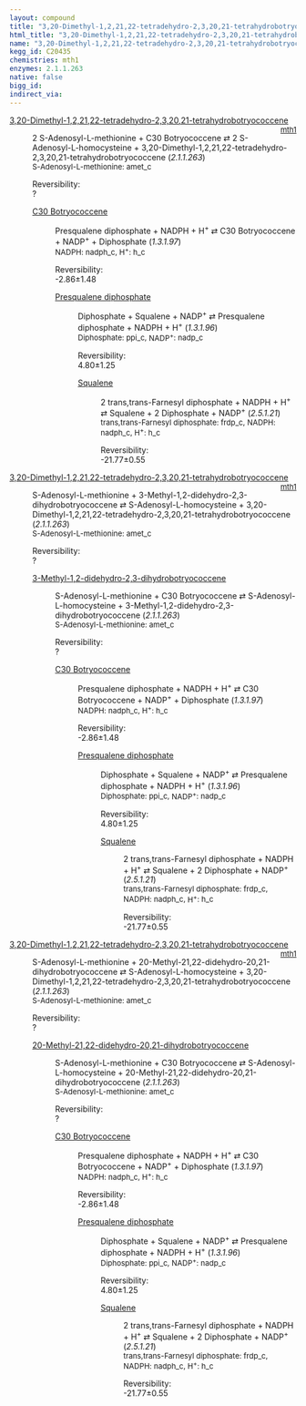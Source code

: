 ```yaml
---
layout: compound
title: "3,20-Dimethyl-1,2,21,22-tetradehydro-2,3,20,21-tetrahydrobotryococcene"
html_title: "3,20-Dimethyl-1,2,21,22-tetradehydro-2,3,20,21-tetrahydrobotryococcene"
name: "3,20-Dimethyl-1,2,21,22-tetradehydro-2,3,20,21-tetrahydrobotryococcene"
kegg_id: C20435
chemistries: mth1
enzymes: 2.1.1.263
native: false
bigg_id:
indirect_via:
---
```

<dl><dt class="rs-product"><a class="link-dark" data-bs-html="true" data-bs-title="KEGG: C20435" data-bs-toggle="tooltip" href="{{ site.url }}{{ site.baseurl }}/compounds/C20435">3,20-Dimethyl-1,2,21,22-tetradehydro-2,3,20,21-tetrahydrobotryococcene</a><span style="float: right; max-width: 40%"><a class="link-dark opacity-50" href="{{ site.url }}{{ site.baseurl }}/chemistries/mth1" style="font-size: small; word-wrap: anywhere;">mth1</a></span></dt><dd><p>2 S-Adenosyl-L-methionine + C30 Botryococcene ⇄ 2 S-Adenosyl-L-homocysteine + 3,20-Dimethyl-1,2,21,22-tetradehydro-2,3,20,21-tetrahydrobotryococcene (<i>2.1.1.263</i>)<br/><span style="font-size: small;"><span data-bs-html="true" data-bs-title="KEGG: C00019" data-bs-toggle="tooltip">S-Adenosyl-L-methionine</span>: amet_c</span><br/><div class="reversibility_info">Reversibility: <div class="progress"><div aria-valuemax="100" aria-valuemin="0" aria-valuenow="0" class="progress-bar bg-light" role="progressbar" style="width: 100%"></div></div><span>?</span><div class="progress"><div aria-valuemax="10" aria-valuemin="0" aria-valuenow="0" class="progress-bar bg-light" role="progressbar" style="width: 100%"></div></div></div></p><dl><dt><a class="link-dark" data-bs-html="true" data-bs-title="KEGG: C20432" data-bs-toggle="tooltip" href="{{ site.url }}{{ site.baseurl }}/compounds/C20432">C30 Botryococcene</a><span style="float: right; max-width: 40%"><a class="link-dark opacity-50" href="{{ site.url }}{{ site.baseurl }}/chemistries/None" style="font-size: small; word-wrap: anywhere;"></a></span></dt><dd><p>Presqualene diphosphate + NADPH + H<sup>+</sup> ⇄ C30 Botryococcene + NADP<sup>+</sup> + Diphosphate (<i>1.3.1.97</i>)<br/><span style="font-size: small;"><span data-bs-html="true" data-bs-title="KEGG: C00005" data-bs-toggle="tooltip">NADPH</span>: nadph_c, <span data-bs-html="true" data-bs-title="KEGG: C00080" data-bs-toggle="tooltip">H<sup>+</sup></span>: h_c</span><br/><div class="reversibility_info">Reversibility: <div class="progress" style="flex-direction: row-reverse;"><div aria-valuemax="10" aria-valuemin="0" aria-valuenow="-2.863288303092922" class="progress-bar bg-success" role="progressbar" style="width: 28.63%"></div><div aria-valuemax="10" aria-valuemin="0" aria-valuenow="-2.863288303092922" class="progress-bar bg-warning" role="progressbar" style="width: 14.85%"></div></div><span>-2.86±1.48</span><div class="progress"><div aria-valuemax="10" aria-valuemin="0" aria-valuenow="-2.863288303092922" class="progress-bar bg-danger" role="progressbar" style="width: 0%"></div></div></div></p><dl><dt><a class="link-dark" data-bs-html="true" data-bs-title="KEGG: C03428" data-bs-toggle="tooltip" href="{{ site.url }}{{ site.baseurl }}/compounds/C03428">Presqualene diphosphate</a><span style="float: right; max-width: 40%"><a class="link-dark opacity-50" href="{{ site.url }}{{ site.baseurl }}/chemistries/None" style="font-size: small; word-wrap: anywhere;"></a></span></dt><dd><p>Diphosphate + Squalene + NADP<sup>+</sup> ⇄ Presqualene diphosphate + NADPH + H<sup>+</sup> (<i>1.3.1.96</i>)<br/><span style="font-size: small;"><span data-bs-html="true" data-bs-title="KEGG: C00013" data-bs-toggle="tooltip">Diphosphate</span>: ppi_c, <span data-bs-html="true" data-bs-title="KEGG: C00006" data-bs-toggle="tooltip">NADP<sup>+</sup></span>: nadp_c</span><br/><div class="reversibility_info">Reversibility: <div class="progress"><div aria-valuemax="100" aria-valuemin="0" aria-valuenow="0" class="progress-bar bg-success" role="progressbar" style="width: 0%"></div></div><span>4.80±1.25</span><div class="progress"><div aria-valuemax="10" aria-valuemin="0" aria-valuenow="4.795729118403045" class="progress-bar bg-danger" role="progressbar" style="width: 47.96%"></div><div aria-valuemax="10" aria-valuemin="0" aria-valuenow="4.795729118403045" class="progress-bar bg-warning" role="progressbar" style="width: 12.54%"></div></div></div></p><dl><dt><a class="link-dark" data-bs-html="true" data-bs-title="KEGG: C00751" data-bs-toggle="tooltip" href="{{ site.url }}{{ site.baseurl }}/compounds/C00751">Squalene</a><span style="float: right; max-width: 40%"><a class="link-dark opacity-50" href="{{ site.url }}{{ site.baseurl }}/chemistries/None" style="font-size: small; word-wrap: anywhere;"></a></span></dt><dd><p>2 trans,trans-Farnesyl diphosphate + NADPH + H<sup>+</sup> ⇄ Squalene + 2 Diphosphate + NADP<sup>+</sup> (<i>2.5.1.21</i>)<br/><span style="font-size: small;"><span data-bs-html="true" data-bs-title="KEGG: C00448" data-bs-toggle="tooltip">trans,trans-Farnesyl diphosphate</span>: frdp_c, <span data-bs-html="true" data-bs-title="KEGG: C00005" data-bs-toggle="tooltip">NADPH</span>: nadph_c, <span data-bs-html="true" data-bs-title="KEGG: C00080" data-bs-toggle="tooltip">H<sup>+</sup></span>: h_c</span><br/><div class="reversibility_info">Reversibility: <div class="progress" style="flex-direction: row-reverse;"><div aria-valuemax="10" aria-valuemin="0" aria-valuenow="-21.767954491330176" class="progress-bar bg-success" role="progressbar" style="width: 217.68%"></div></div><span>-21.77±0.55</span><div class="progress"><div aria-valuemax="10" aria-valuemin="0" aria-valuenow="-21.767954491330176" class="progress-bar bg-danger" role="progressbar" style="width: 0%"></div></div></div></p><dl></dl></dd></dl></dd></dl></dd></dl></dd></dl><dl><dt class="rs-product"><a class="link-dark" data-bs-html="true" data-bs-title="KEGG: C20435" data-bs-toggle="tooltip" href="{{ site.url }}{{ site.baseurl }}/compounds/C20435">3,20-Dimethyl-1,2,21,22-tetradehydro-2,3,20,21-tetrahydrobotryococcene</a><span style="float: right; max-width: 40%"><a class="link-dark opacity-50" href="{{ site.url }}{{ site.baseurl }}/chemistries/mth1" style="font-size: small; word-wrap: anywhere;">mth1</a></span></dt><dd><p>S-Adenosyl-L-methionine + 3-Methyl-1,2-didehydro-2,3-dihydrobotryococcene ⇄ S-Adenosyl-L-homocysteine + 3,20-Dimethyl-1,2,21,22-tetradehydro-2,3,20,21-tetrahydrobotryococcene (<i>2.1.1.263</i>)<br/><span style="font-size: small;"><span data-bs-html="true" data-bs-title="KEGG: C00019" data-bs-toggle="tooltip">S-Adenosyl-L-methionine</span>: amet_c</span><br/><div class="reversibility_info">Reversibility: <div class="progress"><div aria-valuemax="100" aria-valuemin="0" aria-valuenow="0" class="progress-bar bg-light" role="progressbar" style="width: 100%"></div></div><span>?</span><div class="progress"><div aria-valuemax="10" aria-valuemin="0" aria-valuenow="0" class="progress-bar bg-light" role="progressbar" style="width: 100%"></div></div></div></p><dl><dt><a class="link-dark" data-bs-html="true" data-bs-title="KEGG: C20433" data-bs-toggle="tooltip" href="{{ site.url }}{{ site.baseurl }}/compounds/C20433">3-Methyl-1,2-didehydro-2,3-dihydrobotryococcene</a><span style="float: right; max-width: 40%"><a class="link-dark opacity-50" href="{{ site.url }}{{ site.baseurl }}/chemistries/None" style="font-size: small; word-wrap: anywhere;"></a></span></dt><dd><p>S-Adenosyl-L-methionine + C30 Botryococcene ⇄ S-Adenosyl-L-homocysteine + 3-Methyl-1,2-didehydro-2,3-dihydrobotryococcene (<i>2.1.1.263</i>)<br/><span style="font-size: small;"><span data-bs-html="true" data-bs-title="KEGG: C00019" data-bs-toggle="tooltip">S-Adenosyl-L-methionine</span>: amet_c</span><br/><div class="reversibility_info">Reversibility: <div class="progress"><div aria-valuemax="100" aria-valuemin="0" aria-valuenow="0" class="progress-bar bg-light" role="progressbar" style="width: 100%"></div></div><span>?</span><div class="progress"><div aria-valuemax="10" aria-valuemin="0" aria-valuenow="0" class="progress-bar bg-light" role="progressbar" style="width: 100%"></div></div></div></p><dl><dt><a class="link-dark" data-bs-html="true" data-bs-title="KEGG: C20432" data-bs-toggle="tooltip" href="{{ site.url }}{{ site.baseurl }}/compounds/C20432">C30 Botryococcene</a><span style="float: right; max-width: 40%"><a class="link-dark opacity-50" href="{{ site.url }}{{ site.baseurl }}/chemistries/None" style="font-size: small; word-wrap: anywhere;"></a></span></dt><dd><p>Presqualene diphosphate + NADPH + H<sup>+</sup> ⇄ C30 Botryococcene + NADP<sup>+</sup> + Diphosphate (<i>1.3.1.97</i>)<br/><span style="font-size: small;"><span data-bs-html="true" data-bs-title="KEGG: C00005" data-bs-toggle="tooltip">NADPH</span>: nadph_c, <span data-bs-html="true" data-bs-title="KEGG: C00080" data-bs-toggle="tooltip">H<sup>+</sup></span>: h_c</span><br/><div class="reversibility_info">Reversibility: <div class="progress" style="flex-direction: row-reverse;"><div aria-valuemax="10" aria-valuemin="0" aria-valuenow="-2.863288303092922" class="progress-bar bg-success" role="progressbar" style="width: 28.63%"></div><div aria-valuemax="10" aria-valuemin="0" aria-valuenow="-2.863288303092922" class="progress-bar bg-warning" role="progressbar" style="width: 14.85%"></div></div><span>-2.86±1.48</span><div class="progress"><div aria-valuemax="10" aria-valuemin="0" aria-valuenow="-2.863288303092922" class="progress-bar bg-danger" role="progressbar" style="width: 0%"></div></div></div></p><dl><dt><a class="link-dark" data-bs-html="true" data-bs-title="KEGG: C03428" data-bs-toggle="tooltip" href="{{ site.url }}{{ site.baseurl }}/compounds/C03428">Presqualene diphosphate</a><span style="float: right; max-width: 40%"><a class="link-dark opacity-50" href="{{ site.url }}{{ site.baseurl }}/chemistries/None" style="font-size: small; word-wrap: anywhere;"></a></span></dt><dd><p>Diphosphate + Squalene + NADP<sup>+</sup> ⇄ Presqualene diphosphate + NADPH + H<sup>+</sup> (<i>1.3.1.96</i>)<br/><span style="font-size: small;"><span data-bs-html="true" data-bs-title="KEGG: C00013" data-bs-toggle="tooltip">Diphosphate</span>: ppi_c, <span data-bs-html="true" data-bs-title="KEGG: C00006" data-bs-toggle="tooltip">NADP<sup>+</sup></span>: nadp_c</span><br/><div class="reversibility_info">Reversibility: <div class="progress"><div aria-valuemax="100" aria-valuemin="0" aria-valuenow="0" class="progress-bar bg-success" role="progressbar" style="width: 0%"></div></div><span>4.80±1.25</span><div class="progress"><div aria-valuemax="10" aria-valuemin="0" aria-valuenow="4.795729118403045" class="progress-bar bg-danger" role="progressbar" style="width: 47.96%"></div><div aria-valuemax="10" aria-valuemin="0" aria-valuenow="4.795729118403045" class="progress-bar bg-warning" role="progressbar" style="width: 12.54%"></div></div></div></p><dl><dt><a class="link-dark" data-bs-html="true" data-bs-title="KEGG: C00751" data-bs-toggle="tooltip" href="{{ site.url }}{{ site.baseurl }}/compounds/C00751">Squalene</a><span style="float: right; max-width: 40%"><a class="link-dark opacity-50" href="{{ site.url }}{{ site.baseurl }}/chemistries/None" style="font-size: small; word-wrap: anywhere;"></a></span></dt><dd><p>2 trans,trans-Farnesyl diphosphate + NADPH + H<sup>+</sup> ⇄ Squalene + 2 Diphosphate + NADP<sup>+</sup> (<i>2.5.1.21</i>)<br/><span style="font-size: small;"><span data-bs-html="true" data-bs-title="KEGG: C00448" data-bs-toggle="tooltip">trans,trans-Farnesyl diphosphate</span>: frdp_c, <span data-bs-html="true" data-bs-title="KEGG: C00005" data-bs-toggle="tooltip">NADPH</span>: nadph_c, <span data-bs-html="true" data-bs-title="KEGG: C00080" data-bs-toggle="tooltip">H<sup>+</sup></span>: h_c</span><br/><div class="reversibility_info">Reversibility: <div class="progress" style="flex-direction: row-reverse;"><div aria-valuemax="10" aria-valuemin="0" aria-valuenow="-21.767954491330176" class="progress-bar bg-success" role="progressbar" style="width: 217.68%"></div></div><span>-21.77±0.55</span><div class="progress"><div aria-valuemax="10" aria-valuemin="0" aria-valuenow="-21.767954491330176" class="progress-bar bg-danger" role="progressbar" style="width: 0%"></div></div></div></p><dl></dl></dd></dl></dd></dl></dd></dl></dd></dl></dd></dl><dl><dt class="rs-product"><a class="link-dark" data-bs-html="true" data-bs-title="KEGG: C20435" data-bs-toggle="tooltip" href="{{ site.url }}{{ site.baseurl }}/compounds/C20435">3,20-Dimethyl-1,2,21,22-tetradehydro-2,3,20,21-tetrahydrobotryococcene</a><span style="float: right; max-width: 40%"><a class="link-dark opacity-50" href="{{ site.url }}{{ site.baseurl }}/chemistries/mth1" style="font-size: small; word-wrap: anywhere;">mth1</a></span></dt><dd><p>S-Adenosyl-L-methionine + 20-Methyl-21,22-didehydro-20,21-dihydrobotryococcene ⇄ S-Adenosyl-L-homocysteine + 3,20-Dimethyl-1,2,21,22-tetradehydro-2,3,20,21-tetrahydrobotryococcene (<i>2.1.1.263</i>)<br/><span style="font-size: small;"><span data-bs-html="true" data-bs-title="KEGG: C00019" data-bs-toggle="tooltip">S-Adenosyl-L-methionine</span>: amet_c</span><br/><div class="reversibility_info">Reversibility: <div class="progress"><div aria-valuemax="100" aria-valuemin="0" aria-valuenow="0" class="progress-bar bg-light" role="progressbar" style="width: 100%"></div></div><span>?</span><div class="progress"><div aria-valuemax="10" aria-valuemin="0" aria-valuenow="0" class="progress-bar bg-light" role="progressbar" style="width: 100%"></div></div></div></p><dl><dt><a class="link-dark" data-bs-html="true" data-bs-title="KEGG: C20434" data-bs-toggle="tooltip" href="{{ site.url }}{{ site.baseurl }}/compounds/C20434">20-Methyl-21,22-didehydro-20,21-dihydrobotryococcene</a><span style="float: right; max-width: 40%"><a class="link-dark opacity-50" href="{{ site.url }}{{ site.baseurl }}/chemistries/None" style="font-size: small; word-wrap: anywhere;"></a></span></dt><dd><p>S-Adenosyl-L-methionine + C30 Botryococcene ⇄ S-Adenosyl-L-homocysteine + 20-Methyl-21,22-didehydro-20,21-dihydrobotryococcene (<i>2.1.1.263</i>)<br/><span style="font-size: small;"><span data-bs-html="true" data-bs-title="KEGG: C00019" data-bs-toggle="tooltip">S-Adenosyl-L-methionine</span>: amet_c</span><br/><div class="reversibility_info">Reversibility: <div class="progress"><div aria-valuemax="100" aria-valuemin="0" aria-valuenow="0" class="progress-bar bg-light" role="progressbar" style="width: 100%"></div></div><span>?</span><div class="progress"><div aria-valuemax="10" aria-valuemin="0" aria-valuenow="0" class="progress-bar bg-light" role="progressbar" style="width: 100%"></div></div></div></p><dl><dt><a class="link-dark" data-bs-html="true" data-bs-title="KEGG: C20432" data-bs-toggle="tooltip" href="{{ site.url }}{{ site.baseurl }}/compounds/C20432">C30 Botryococcene</a><span style="float: right; max-width: 40%"><a class="link-dark opacity-50" href="{{ site.url }}{{ site.baseurl }}/chemistries/None" style="font-size: small; word-wrap: anywhere;"></a></span></dt><dd><p>Presqualene diphosphate + NADPH + H<sup>+</sup> ⇄ C30 Botryococcene + NADP<sup>+</sup> + Diphosphate (<i>1.3.1.97</i>)<br/><span style="font-size: small;"><span data-bs-html="true" data-bs-title="KEGG: C00005" data-bs-toggle="tooltip">NADPH</span>: nadph_c, <span data-bs-html="true" data-bs-title="KEGG: C00080" data-bs-toggle="tooltip">H<sup>+</sup></span>: h_c</span><br/><div class="reversibility_info">Reversibility: <div class="progress" style="flex-direction: row-reverse;"><div aria-valuemax="10" aria-valuemin="0" aria-valuenow="-2.863288303092922" class="progress-bar bg-success" role="progressbar" style="width: 28.63%"></div><div aria-valuemax="10" aria-valuemin="0" aria-valuenow="-2.863288303092922" class="progress-bar bg-warning" role="progressbar" style="width: 14.85%"></div></div><span>-2.86±1.48</span><div class="progress"><div aria-valuemax="10" aria-valuemin="0" aria-valuenow="-2.863288303092922" class="progress-bar bg-danger" role="progressbar" style="width: 0%"></div></div></div></p><dl><dt><a class="link-dark" data-bs-html="true" data-bs-title="KEGG: C03428" data-bs-toggle="tooltip" href="{{ site.url }}{{ site.baseurl }}/compounds/C03428">Presqualene diphosphate</a><span style="float: right; max-width: 40%"><a class="link-dark opacity-50" href="{{ site.url }}{{ site.baseurl }}/chemistries/None" style="font-size: small; word-wrap: anywhere;"></a></span></dt><dd><p>Diphosphate + Squalene + NADP<sup>+</sup> ⇄ Presqualene diphosphate + NADPH + H<sup>+</sup> (<i>1.3.1.96</i>)<br/><span style="font-size: small;"><span data-bs-html="true" data-bs-title="KEGG: C00013" data-bs-toggle="tooltip">Diphosphate</span>: ppi_c, <span data-bs-html="true" data-bs-title="KEGG: C00006" data-bs-toggle="tooltip">NADP<sup>+</sup></span>: nadp_c</span><br/><div class="reversibility_info">Reversibility: <div class="progress"><div aria-valuemax="100" aria-valuemin="0" aria-valuenow="0" class="progress-bar bg-success" role="progressbar" style="width: 0%"></div></div><span>4.80±1.25</span><div class="progress"><div aria-valuemax="10" aria-valuemin="0" aria-valuenow="4.795729118403045" class="progress-bar bg-danger" role="progressbar" style="width: 47.96%"></div><div aria-valuemax="10" aria-valuemin="0" aria-valuenow="4.795729118403045" class="progress-bar bg-warning" role="progressbar" style="width: 12.54%"></div></div></div></p><dl><dt><a class="link-dark" data-bs-html="true" data-bs-title="KEGG: C00751" data-bs-toggle="tooltip" href="{{ site.url }}{{ site.baseurl }}/compounds/C00751">Squalene</a><span style="float: right; max-width: 40%"><a class="link-dark opacity-50" href="{{ site.url }}{{ site.baseurl }}/chemistries/None" style="font-size: small; word-wrap: anywhere;"></a></span></dt><dd><p>2 trans,trans-Farnesyl diphosphate + NADPH + H<sup>+</sup> ⇄ Squalene + 2 Diphosphate + NADP<sup>+</sup> (<i>2.5.1.21</i>)<br/><span style="font-size: small;"><span data-bs-html="true" data-bs-title="KEGG: C00448" data-bs-toggle="tooltip">trans,trans-Farnesyl diphosphate</span>: frdp_c, <span data-bs-html="true" data-bs-title="KEGG: C00005" data-bs-toggle="tooltip">NADPH</span>: nadph_c, <span data-bs-html="true" data-bs-title="KEGG: C00080" data-bs-toggle="tooltip">H<sup>+</sup></span>: h_c</span><br/><div class="reversibility_info">Reversibility: <div class="progress" style="flex-direction: row-reverse;"><div aria-valuemax="10" aria-valuemin="0" aria-valuenow="-21.767954491330176" class="progress-bar bg-success" role="progressbar" style="width: 217.68%"></div></div><span>-21.77±0.55</span><div class="progress"><div aria-valuemax="10" aria-valuemin="0" aria-valuenow="-21.767954491330176" class="progress-bar bg-danger" role="progressbar" style="width: 0%"></div></div></div></p><dl></dl></dd></dl></dd></dl></dd></dl></dd></dl></dd></dl>